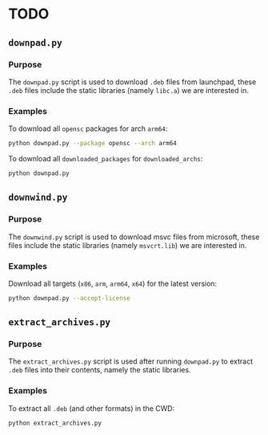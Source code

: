 # TODO

## `downpad.py`

### Purpose

The `downpad.py` script is used to download `.deb` files from launchpad, these `.deb` files include the static libraries (namely `libc.a`) we are interested in.

### Examples

To download all `opensc` packages for arch `arm64`:

```bash
python downpad.py --package opensc --arch arm64
```

To download all `downloaded_packages` for `downloaded_archs`:

```bash
python downpad.py
```

## `downwind.py`

### Purpose

The `downwind.py` script is used to download msvc files from microsoft, these files include the static libraries (namely `msvcrt.lib`) we are interested in.

### Examples

Download all targets (`x86`, `arm`, `arm64`, `x64`) for the latest version:

```bash
python downpad.py --accept-license
```

## `extract_archives.py`

### Purpose

The `extract_archives.py` script is used after running `downpad.py` to extract `.deb` files into their contents, namely the static libraries.

### Examples

To extract all `.deb` (and other formats) in the CWD:

```bash
python extract_archives.py
```